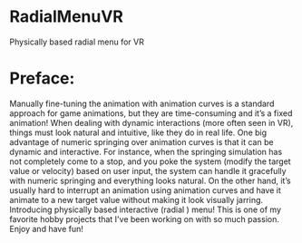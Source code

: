 # RadialMenuVR
Physically based radial menu for VR
# Preface:
Manually fine-tuning the animation with animation curves is a standard approach for game animations, but they are time-consuming and it’s a fixed animation!
When dealing with dynamic interactions (more often seen in VR), things must look natural and intuitive, like they do in real life.
One big advantage of numeric springing over animation curves is that it can be dynamic and interactive. For instance, when the springing simulation has not completely come to a stop, and you poke the system (modify the target value or velocity) based on user input, the system can handle it gracefully with numeric springing and everything looks natural. On the other hand, it’s usually hard to interrupt an animation using animation curves and have it animate to a new target value without making it look visually jarring.
Introducing physically based interactive (radial ) menu! This is one of my favorite hobby projects that I've been working on with so much passion. Enjoy and have fun!
